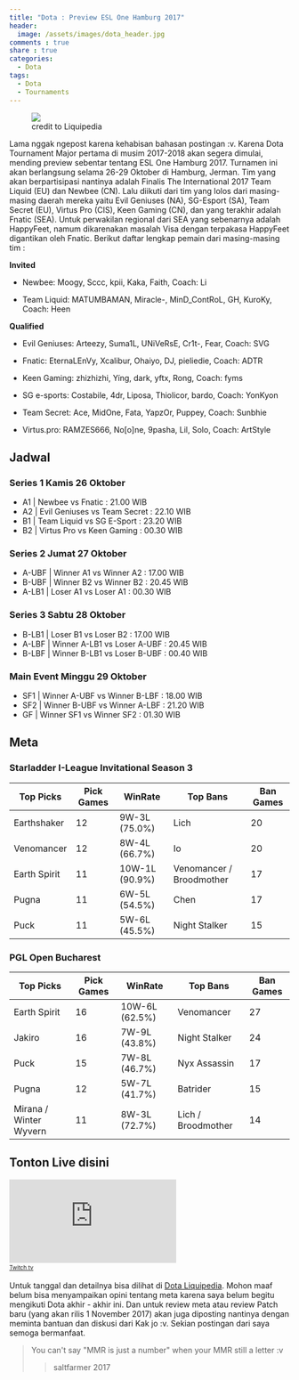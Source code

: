 ```yaml
---
title: "Dota : Preview ESL One Hamburg 2017"
header:
  image: /assets/images/dota_header.jpg
comments : true
share : true
categories:
  - Dota
tags:
  - Dota
  - Tournaments
---
```


<figure>
    <img src="http://wiki.teamliquid.net/commons/images/thumb/2/27/ESL_One_Hamburg_2017.png/600px-ESL_One_Hamburg_2017.png">
    <figcaption>credit to Liquipedia</figcaption>
</figure>

Lama nggak ngepost karena kehabisan bahasan postingan :v. Karena Dota Tournament Major pertama di musim 2017-2018 akan segera dimulai, mending preview sebentar tentang ESL One Hamburg 2017. Turnamen ini akan berlangsung selama 26-29 Oktober di Hamburg, Jerman. Tim yang akan berpartisipasi nantinya adalah Finalis The International 2017 Team Liquid (EU) dan Newbee (CN). Lalu diikuti dari tim yang lolos dari masing-masing daerah mereka yaitu Evil Geniuses (NA), SG-Esport (SA), Team Secret (EU), Virtus Pro (CIS), Keen Gaming (CN), dan yang terakhir adalah Fnatic (SEA). Untuk perwakilan regional dari SEA yang sebenarnya adalah HappyFeet, namum dikarenakan masalah Visa dengan terpakasa HappyFeet digantikan oleh Fnatic. Berikut daftar lengkap pemain dari masing-masing tim :

**Invited**
* Newbee: Moogy, Sccc, kpii, Kaka, Faith, Coach: Li

* Team Liquid: MATUMBAMAN, Miracle-, MinD_ContRoL, GH, KuroKy, Coach: Heen

**Qualified**
* Evil Geniuses: Arteezy, Suma1L, UNiVeRsE, Cr1t-, Fear, Coach: SVG

* Fnatic: EternaLEnVy, Xcalibur, Ohaiyo, DJ, pieliedie, Coach: ADTR

* Keen Gaming: zhizhizhi, Yíng, dark, yftx, Rong, Coach: fyms

* SG e-sports: Costabile, 4dr, Liposa, Thiolicor, bardo, Coach: YonKyon

* Team Secret: Ace, MidOne, Fata, YapzOr, Puppey, Coach: Sunbhie

* Virtus.pro: RAMZES666, No[o]ne, 9pasha, Lil, Solo, Coach: ArtStyle

## Jadwal

### Series 1 Kamis 26 Oktober
* A1 | Newbee vs Fnatic : 21.00 WIB 
* A2 | Evil Geniuses vs Team Secret : 22.10 WIB
* B1 | Team Liquid vs SG E-Sport : 23.20 WIB
* B2 | Virtus Pro vs Keen Gaming : 00.30 WIB

### Series 2 Jumat 27 Oktober
* A-UBF | Winner A1 vs Winner A2 : 17.00 WIB 
* B-UBF | Winner B2 vs Winner B2 : 20.45 WIB
* A-LB1 | Loser A1 vs Loser A1 : 00.30 WIB

### Series 3 Sabtu 28 Oktober
* B-LB1 | Loser B1 vs Loser B2 : 17.00 WIB 
* A-LBF | Winner A-LB1 vs Loser A-UBF : 20.45 WIB
* B-LBF | Winner B-LB1 vs Loser B-UBF : 00.40 WIB

### Main Event Minggu 29 Oktober
* SF1 | Winner A-UBF vs Winner B-LBF : 18.00 WIB 
* SF2 | Winner B-UBF vs Winner A-LBF : 21.20 WIB
* GF | Winner SF1 vs Winner SF2 : 01.30 WIB

## Meta

### Starladder I-League Invitational Season 3
|   Top Picks  | Pick Games |       WinRate   | Top Bans | Ban Games |
|-------------|----------|---------------|--------|----------|
| Earthshaker  | 	12      | 	9W-3L (75.0%) |   Lich | 	20 | 	12W-8L (60.0%) |
| Venomancer   | 	12      | 	8W-4L (66.7%) |    Io | 	20 | 	5W-15L (25.0%) |
| Earth Spirit | 	11      | 	10W-1L (90.9%)| Venomancer / Broodmother | 	17 | 	7W-12L (41.2%|
| Pugna        | 	11      | 	6W-5L (54.5%) |  Chen | 	17 | 	6W-11L (35.3%) |
| Puck         | 	11      | 	5W-6L (45.5%) | 	Night Stalker | 	15 | 	9W-6L (60.0%) |

### PGL Open Bucharest
| Top Picks | Pick Games | WinRate | Top Bans | Ban Games |
|--------|-------|------|-------|--------|
| Earth Spirit | 	16 | 	10W-6L (62.5%) | 	Venomancer | 	27 |
| Jakiro | 	16 | 	7W-9L (43.8%) | 	Night Stalker | 	24 |
| Puck | 	15 | 	7W-8L (46.7%) | 	Nyx Assassin | 	17 |
| Pugna | 	12 | 	5W-7L (41.7%) | 	Batrider | 	15 |
| Mirana / Winter Wyvern | 	11 | 	8W-3L (72.7%) | 	Lich / Broodmother | 	14 |

## Tonton Live disini
<iframe src="https://player.twitch.tv/?channel=esl_dota2" frameborder="0" allowfullscreen="true" scrolling="no" height="auto" width="auto"></iframe><a href="https://www.twitch.tv/esl_dota2?tt_content=text_link&tt_medium=live_embed" style="padding:2px 0px 4px; display:block; width:345px; font-weight:normal; font-size:10px; text-decoration:underline;">Twitch tv</a>

Untuk tanggal dan detailnya bisa dilihat di <a href="http://wiki.teamliquid.net/dota2/ESL_One/Hamburg/2017">Dota Liquipedia</a>. Mohon maaf belum bisa menyampaikan opini tentang meta karena saya belum begitu mengikuti Dota akhir - akhir ini. Dan untuk review meta atau review Patch baru (yang akan rilis 1 November 2017) akan juga diposting nantinya dengan meminta bantuan dan diskusi dari Kak jo :v. Sekian postingan dari saya semoga bermanfaat.


>You can't say "MMR is just a number" when your MMR still a letter :v
>> saltfarmer 2017
